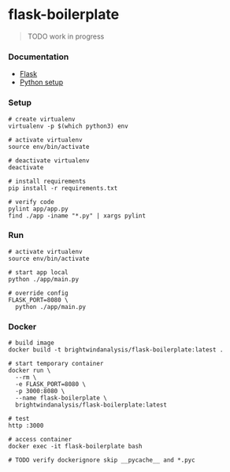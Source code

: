 # flask-boilerplate

> TODO work in progress

### Documentation

* [Flask](http://flask.pocoo.org)
* [Python setup](doc/python.md)

### Setup
```
# create virtualenv
virtualenv -p $(which python3) env

# activate virtualenv
source env/bin/activate

# deactivate virtualenv
deactivate

# install requirements
pip install -r requirements.txt

# verify code
pylint app/app.py
find ./app -iname "*.py" | xargs pylint
```

### Run
```
# activate virtualenv
source env/bin/activate

# start app local
python ./app/main.py

# override config
FLASK_PORT=8080 \
  python ./app/main.py
```

### Docker
```
# build image
docker build -t brightwindanalysis/flask-boilerplate:latest .

# start temporary container
docker run \
  --rm \
  -e FLASK_PORT=8080 \
  -p 3000:8080 \
  --name flask-boilerplate \
  brightwindanalysis/flask-boilerplate:latest

# test
http :3000

# access container
docker exec -it flask-boilerplate bash

# TODO verify dockerignore skip __pycache__ and *.pyc
```
